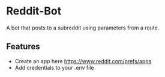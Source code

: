 
# Reddit-Bot

A bot that posts to a subreddit using parameters from a route.

## Features
- Create an app here https://www.reddit.com/prefs/apps
- Add credentials to your .env file 
